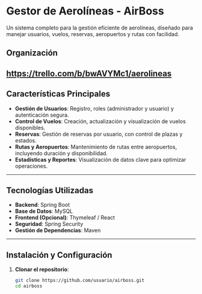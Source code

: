 # **Gestor de Aerolíneas - AirBoss**

Un sistema completo para la gestión eficiente de aerolíneas, diseñado para manejar usuarios, vuelos, reservas, aeropuertos y rutas con facilidad.

## **Organización**
https://trello.com/b/bwAVYMc1/aerolineas
---

## **Características Principales**
- **Gestión de Usuarios**: Registro, roles (administrador y usuario) y autenticación segura.
- **Control de Vuelos**: Creación, actualización y visualización de vuelos disponibles.
- **Reservas**: Gestión de reservas por usuario, con control de plazas y estados.
- **Rutas y Aeropuertos**: Mantenimiento de rutas entre aeropuertos, incluyendo duración y disponibilidad.
- **Estadísticas y Reportes**: Visualización de datos clave para optimizar operaciones.

---

## **Tecnologías Utilizadas**
- **Backend**: Spring Boot
- **Base de Datos**: MySQL
- **Frontend (Opcional)**: Thymeleaf / React
- **Seguridad**: Spring Security
- **Gestión de Dependencias**: Maven

---

## **Instalación y Configuración**
1. **Clonar el repositorio**:
   ```bash
   git clone https://github.com/usuario/airboss.git
   cd airboss

